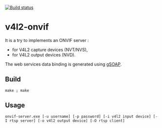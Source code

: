 [![Build status](https://travis-ci.org/mpromonet/v4l2onvif.png)](https://travis-ci.org/mpromonet/v4l2onvif)

# v4l2-onvif

   It is a try to implements an ONVIF server :
   
   * for V4L2 capture devices (NVT/NVS),
   * for V4L2 output devices (NVD).
   
   The web services data binding is generated using [gSOAP](http://www.genivia.com/).

## Build

    make ; make

## Usage

    onvif-server.exe [-u username] [-p password] [-i v4l2 input device] [-I rtsp server] [-o v4l2 output device] [-O rtsp client]
